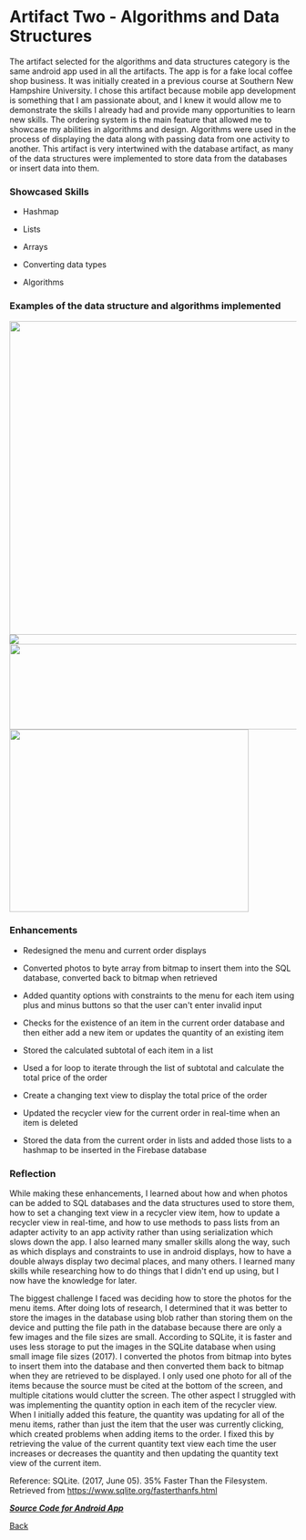 # Artifact Two - Algorithms and Data Structures 

The artifact selected for the algorithms and data structures category is the same android app used in all the artifacts. The app is for a fake local coffee shop business. It was initially created in a previous course at Southern New Hampshire University. I chose this artifact because mobile app development is something that I am passionate about, and I knew it would allow me to demonstrate the skills I already had and provide many opportunities to learn new skills. The ordering system is the main feature that allowed me to showcase my abilities in algorithms and design. Algorithms were used in the process of displaying the data along with passing data from one activity to another. This artifact is very intertwined with the database artifact, as many of the data structures were implemented to store data from the databases or insert data into them. 

### Showcased Skills

- Hashmap

- Lists

- Arrays

- Converting data types 

- Algorithms

### Examples of the data structure and algorithms implemented

<img src="https://clarissaworrell.github.io/Order%20Model.png" height="550" width="600">

<img src="https://clarissaworrell.github.io/Byte%20array%20and%20Bitmap.png">

<img src="https://clarissaworrell.github.io/Order%20item%20lists.png" height="150" width="680">

<img src="https://clarissaworrell.github.io/Display%20total.png" height="320" width="420">


### Enhancements 

- Redesigned the menu and current order displays

- Converted photos to byte array from bitmap to insert them into the SQL database, converted back to bitmap when retrieved

- Added quantity options with constraints to the menu for each item using plus and minus buttons so that the user can't enter invalid input

- Checks for the existence of an item in the current order database and then either add a new item or updates the quantity of an existing item

- Stored the calculated subtotal of each item in a list

- Used a for loop to iterate through the list of subtotal and calculate the total price of the order

- Create a changing text view to display the total price of the order

- Updated the recycler view for the current order in real-time when an item is deleted

- Stored the data from the current order in lists and added those lists to a hashmap to be inserted in the Firebase database 

### Reflection

While making these enhancements, I learned about how and when photos can be added to SQL databases and the data structures used to store them, how to set a changing text view in a recycler view item, how to update a recycler view in real-time, and how to use methods to pass lists from an adapter activity to an app activity rather than using serialization which slows down the app. I also learned many smaller skills along the way, such as which displays and constraints to use in android displays, how to have a double always display two decimal places, and many others. I learned many skills while researching how to do things that I didn't end up using, but I now have the knowledge for later. 

The biggest challenge I faced was deciding how to store the photos for the menu items. After doing lots of research, I determined that it was better to store the images in the database using blob rather than storing them on the device and putting the file path in the database because there are only a few images and the file sizes are small. According to SQLite, it is faster and uses less storage to put the images in the SQLite database when using small image file sizes (2017). I converted the photos from bitmap into bytes to insert them into the database and then converted them back to bitmap when they are retrieved to be displayed. I only used one photo for all of the items because the source must be cited at the bottom of the screen, and multiple citations would clutter the screen. The other aspect I struggled with was implementing the quantity option in each item of the recycler view. When I initially added this feature, the quantity was updating for all of the menu items, rather than just the item that the user was currently clicking, which created problems when adding items to the order. I fixed this by retrieving the value of the current quantity text view each time the user increases or decreases the quantity and then updating the quantity text view of the current item.

Reference: SQLite. (2017, June 05). 35% Faster Than the Filesystem. Retrieved from https://www.sqlite.org/fasterthanfs.html

[***Source Code for Android App***](https://github.com/ClarissaWorrell/LocalCoffee)

[Back](https://clarissaworrell.github.io/)
